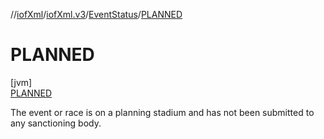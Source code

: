 //[iofXml](../../../../index.md)/[iofXml.v3](../../index.md)/[EventStatus](../index.md)/[PLANNED](index.md)

# PLANNED

[jvm]\
[PLANNED](index.md)

The event or race is on a planning stadium and has not been submitted to any sanctioning body.
